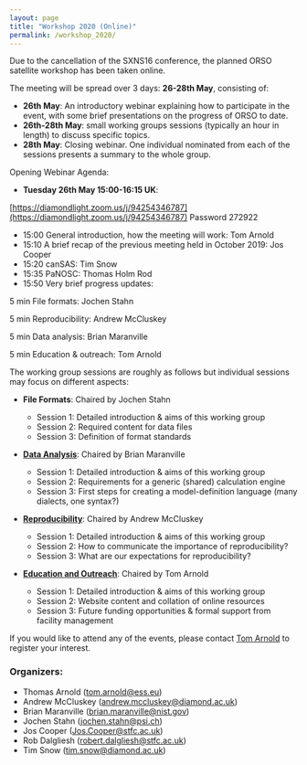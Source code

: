 ```yaml
---
layout: page
title: "Workshop 2020 (Online)"
permalink: /workshop_2020/
---
```


Due to the cancellation of the SXNS16 conference, the planned ORSO satellite workshop has been taken online. 

The meeting will be spread over 3 days: **26-28th May**, consisting of:

- **26th May**: An introductory webinar explaining how to participate in the event, with some brief presentations on the progress of ORSO to date.
- **26th-28th May**: small working groups sessions (typically an hour in length) to discuss specific topics.
- **28th May**: Closing webinar. One individual nominated from each of the sessions presents a summary to the whole group.                    


Opening Webinar Agenda:

- **Tuesday 26th May 15:00-16:15 UK**:

[https://diamondlight.zoom.us/j/94254346787](https://diamondlight.zoom.us/j/94254346787)
Password 272922

- 15:00 General introduction, how the meeting will work: Tom Arnold
- 15:10 A brief recap of the previous meeting held in October 2019: Jos Cooper
- 15:20 canSAS: Tim Snow
- 15:35 PaNOSC: Thomas Holm Rod
- 15:50 Very brief progress updates:

5 min File formats: Jochen Stahn

5 min Reproducibility: Andrew McCluskey

5 min Data analysis: Brian Maranville

5 min Education & outreach: Tom Arnold




The working group sessions are roughly as follows but individual sessions may focus on different aspects: 

- **File Formats**: Chaired by Jochen Stahn
  - Session 1: Detailed introduction & aims of this working group                     
  - Session 2: Required content for data files                             
  - Session 3: Definition of format standards   
  
- **[Data Analysis](./data_analysis_agenda)**: Chaired by Brian Maranville      
  - Session 1: Detailed introduction & aims of this working group                     
  - Session 2: Requirements for a generic (shared) calculation engine                             
  - Session 3: First steps for creating a model-definition language (many dialects, one syntax?)                          
                               
- **[Reproducibility](./reproducibility_agenda)**: Chaired by Andrew McCluskey 
  - Session 1: Detailed introduction & aims of this working group                     
  - Session 2: How to communicate the importance of reproducibility?                          
  - Session 3: What are our expectations for reproducibility?                             
                               
- **[Education and Outreach](./education_outreach_agenda)**: Chaired by Tom Arnold
  - Session 1: Detailed introduction & aims of this working group                 
  - Session 2: Website content and collation of online resources                      
  - Session 3: Future funding opportunities & formal support from facility management
  
If you would like to attend any of the events, please contact [Tom Arnold](mailto:tom.arnold@ess.eu) to register your interest. 

### Organizers:

- Thomas Arnold ([tom.arnold@ess.eu](mailto:tom.arnold@ess.eu))
- Andrew McCluskey ([andrew.mccluskey@diamond.ac.uk](mailto:andrew.mccluskey@diamond.ac.uk))
- Brian Maranville ([brian.maranville@nist.gov](mailto:brian.maranville@nist.gov))
- Jochen Stahn ([jochen.stahn@psi.ch](mailto:jochen.stahn@psi.ch))
- Jos Cooper ([Jos.Cooper@stfc.ac.uk](mailto:Jos.Cooper@stfc.ac.uk))
- Rob Dalgliesh ([robert.dalgliesh@stfc.ac.uk](mailto:robert.dalgliesh@stfc.ac.uk))
- Tim Snow ([tim.snow@diamond.ac.uk](mailto:tim.snow@diamond.ac.uk))
